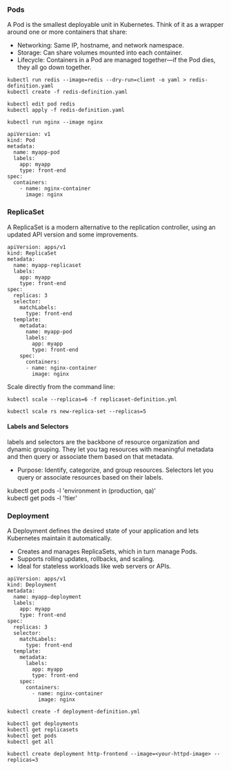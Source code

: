 ### Pods

A Pod is the smallest deployable unit in Kubernetes. Think of it as a wrapper around one or more containers that share:
- Networking: Same IP, hostname, and network namespace.
- Storage: Can share volumes mounted into each container.
- Lifecycle: Containers in a Pod are managed together—if the Pod dies, they all go down together.

```
kubectl run redis --image=redis --dry-run=client -o yaml > redis-definition.yaml
kubectl create -f redis-definition.yaml
```

```
kubectl edit pod redis
kubectl apply -f redis-definition.yaml
```

```
kubectl run nginx --image nginx

apiVersion: v1
kind: Pod
metadata:
  name: myapp-pod
  labels:
    app: myapp
    type: front-end
spec:
  containers:
    - name: nginx-container
      image: nginx
```

### ReplicaSet

A ReplicaSet is a modern alternative to the replication controller, using an updated API version and some improvements.
```
apiVersion: apps/v1
kind: ReplicaSet
metadata:
  name: myapp-replicaset
  labels:
    app: myapp
    type: front-end
spec:
  replicas: 3
  selector:
    matchLabels:
      type: front-end
  template:
    metadata:
      name: myapp-pod
      labels:
        app: myapp
        type: front-end
    spec:
      containers:
      - name: nginx-container
        image: nginx
```

Scale directly from the command line:
```
kubectl scale --replicas=6 -f replicaset-definition.yml
```
```
kubectl scale rs new-replica-set --replicas=5
```

#### Labels and Selectors
 labels and selectors are the backbone of resource organization and dynamic grouping. They let you tag resources with meaningful metadata and then query or associate them based on that metadata.
 - Purpose: Identify, categorize, and group resources.
Selectors let you query or associate resources based on their labels. 

kubectl get pods -l 'environment in (production, qa)' \
kubectl get pods -l '!tier'

### Deployment

A Deployment defines the desired state of your application and lets Kubernetes maintain it automatically.
- Creates and manages ReplicaSets, which in turn manage Pods.
- Supports rolling updates, rollbacks, and scaling.
- Ideal for stateless workloads like web servers or APIs.

```
apiVersion: apps/v1
kind: Deployment
metadata:
  name: myapp-deployment
  labels:
    app: myapp
    type: front-end
spec:
  replicas: 3
  selector:
    matchLabels:
      type: front-end
  template:
    metadata:
      labels:
        app: myapp
        type: front-end
    spec:
      containers:
        - name: nginx-container
          image: nginx
```
```
kubectl create -f deployment-definition.yml
```

```
kubectl get deployments
kubectl get replicasets
kubectl get pods
kubectl get all
```
```
kubectl create deployment http-frontend --image=<your-httpd-image> --replicas=3
```

